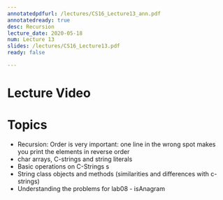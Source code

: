 ```yaml
---
annotatedpdfurl: /lectures/CS16_Lecture13_ann.pdf
annotatedready: true
desc: Recursion
lecture_date: 2020-05-18
num: Lecture 13
slides: /lectures/CS16_Lecture13.pdf
ready: false

---
```


# Lecture Video




# Topics

* Recursion: Order is very important: one line in the wrong spot makes you print the elements in reverse order
* char arrays, C-strings and string literals
* Basic operations on C-Strings s
* String class objects and methods (similarities and differences with c-strings)
* Understanding the problems for lab08 - isAnagram